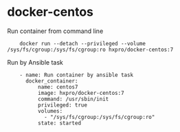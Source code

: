 # docker-centos

Run container from command line
```
    docker run --detach --privileged --volume /sys/fs/cgroup:/sys/fs/cgroup:ro hxpro/docker-centos:7
```

Run by Ansible task

```
    - name: Run container by ansible task  
      docker_container:
          name: centos7
          image: hxpro/docker-centos:7
          command: /usr/sbin/init
          privileged: true
          volumes:
            - "/sys/fs/cgroup:/sys/fs/cgroup:ro"
          state: started    
```
